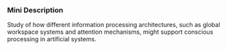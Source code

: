 ### Mini Description

Study of how different information processing architectures, such as global workspace systems and attention mechanisms, might support conscious processing in artificial systems.
